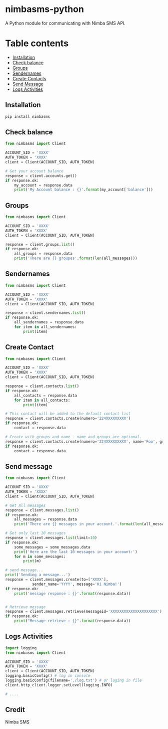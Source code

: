 # nimbasms-python
A Python module for communicating with Nimba SMS API.

# Table contents

 - [Installation](#installation)
 - [Check balance](#account)
 - [Groups](#group)
 - [Sendernames](#sendername)
 - [Create Contacts](#contact)
 - [Send Message](#message)
 - [Logs Activities](#log)


## <a name="installation"></a> Installation
```sh
pip install nimbasms
```

## <a name="account"></a> Check balance
```python
from nimbasms import Client

ACCOUNT_SID = 'XXXX'
AUTH_TOKEN = 'XXXX'
client = Client(ACCOUNT_SID, AUTH_TOKEN)

# Get your account balance
response = client.accounts.get()
if response.ok:
    my_account = response.data
    print('My Account balance : {}'.format(my_account['balance']))

```


## <a name="group"></a> Groups

```python
from nimbasms import Client

ACCOUNT_SID = 'XXXX'
AUTH_TOKEN = 'XXXX'
client = Client(ACCOUNT_SID, AUTH_TOKEN)

response = client.groups.list()
if response.ok:
    all_groups = response.data
    print('There are {} groupes'.format(len(all_messages)))
```



## <a name="sendername"></a> Sendernames

```python
from nimbasms import Client

ACCOUNT_SID = 'XXXX'
AUTH_TOKEN = 'XXXX'
client = Client(ACCOUNT_SID, AUTH_TOKEN)

response = client.sendernames.list()
if response.ok:
    all_sendernames = response.data
    for item in all_sendernames:
        print(item)
```


## <a name="contact"></a> Create Contact

```python
from nimbasms import Client

ACCOUNT_SID = 'XXXX'
AUTH_TOKEN = 'XXXX'
client = Client(ACCOUNT_SID, AUTH_TOKEN)

response = client.contacts.list()
if response.ok:
    all_contacts = response.data
    for item in all_contacts:
        print(item)

# This contact will be added to the default contact list
response = client.contacts.create(numero='224XXXXXXXXX')
if response.ok:
    contact = response.data

# Create with groups and name - name and groups are optional.
response = client.contacts.create(numero='224XXXXXXXXX', name='Foo', groups=['API', 'Facebook Client'])
if response.ok:
    contact = response.data

```


## <a name="message"></a> Send message

```python
from nimbasms import Client

ACCOUNT_SID = 'XXXX'
AUTH_TOKEN = 'XXXX'
client = Client(ACCOUNT_SID, AUTH_TOKEN)

# Get All messages
response = client.messages.list()
if response.ok:
    all_messages = response.data
    print('There are {} messages in your account.'.format(len(all_messages)))

# Get only last 10 messages
response = client.messages.list(limit=10)
if response.ok:
    some_messages = some_messages.data
    print('Here are the last 10 messages in your account:')
    for m in some_messages:
        print(m)

# send message...
print('Sending a message...')
response = client.messages.create(to=['XXXX'],
            sender_name='YYYY', message='Hi Nimba!')
if response.ok:
    print('message response : {}'.format(response.data))


# Retrieve message
response = client.messages.retrieve(messageid='XXXXXXXXXXXXXXXXXXXXX')
if response.ok:
    print("Message retrieve : {}".format(response.data))
```

## <a name="log"></a> Logs Activities

```python
import logging
from nimbasms import Client

ACCOUNT_SID = 'XXXX'
AUTH_TOKEN = 'XXXX'
client = Client(ACCOUNT_SID, AUTH_TOKEN)
logging.basicConfig() # log in console
logging.basicConfig(filename='./log.txt') # or loging in file
client.http_client.logger.setLevel(logging.INFO)

# ....
```

## Credit
Nimba SMS
